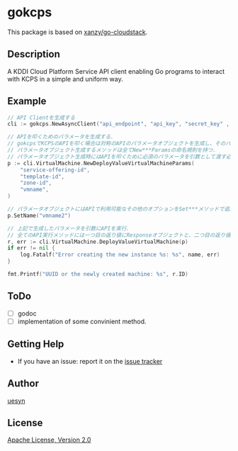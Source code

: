 gokcps
=============
This package is based on [xanzy/go-cloudstack](https://github.com/xanzy/go-cloudstack).

## Description
A KDDI Cloud Platform Service API client enabling Go programs to interact with KCPS in a simple and uniform way.

## Example

```go
// API Clientを生成する
cli := gokcps.NewAsyncClient("api_endpoint", "api_key", "secret_key" , false) 

// APIを叩くためのパラメータを生成する.  
// gokcpsでKCPSのAPIを叩く場合は対称のAPIのパラメータオブジェクトを生成し、そのパラメータオブジェクトを実際にAPIを叩くメソッドの引数とする.
// パラメータオブジェクト生成するメソッドは全てNew***Paramsの命名規則を持つ.
// パラメータオブジェクト生成時にはAPIを叩くために必須のパラメータを引数として渡す必要がある(一部例外あり)
p := cli.VirtualMachine.NewDeployValueVirtualMachineParams(
	"service-offering-id", 
	"template-id", 
	"zone-id",
	"vmname",
)

// パラメータオブジェクトにはAPIで利用可能なその他のオプションをSet***メソッドで追加可能.
p.SetName("vmname2")

// 上記で生成したパラメータを引数にAPIを実行.
// 全てのAPI実行メソッドには一つ目の返り値にResponseオブジェクトと、二つ目の返り値に実行エラーが帰ってくる.(成功時にはnil)
r, err := cli.VirtualMachine.DeployValueVirtualMachine(p)
if err != nil {
	log.Fatalf("Error creating the new instance %s: %s", name, err)
}

fmt.Printf("UUID or the newly created machine: %s", r.ID)
```

## ToDo
- [ ] godoc
- [ ] implementation of some convinient method. 

## Getting Help
* If you have an issue: report it on the [issue tracker](https://github.com/uesyn/gokcps/issues)

## Author
[uesyn](https://github.com/uesyn)

## License
[Apache License, Version 2.0](http://www.apache.org/licenses/LICENSE-2.0)

